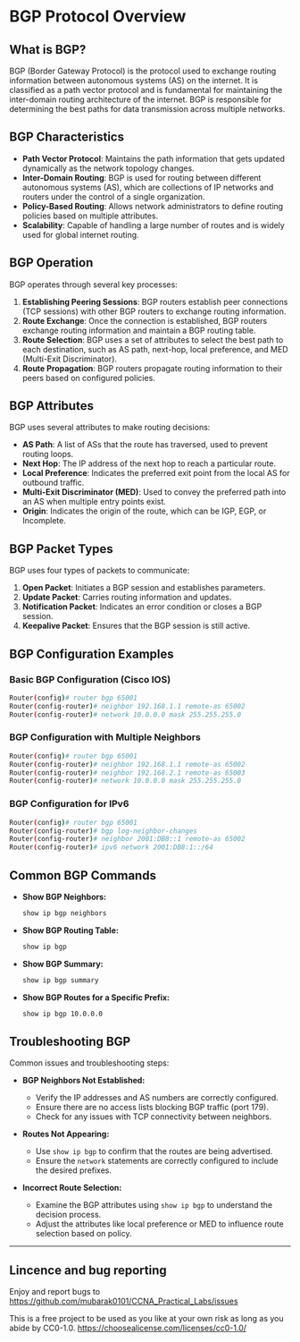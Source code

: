 
# BGP Protocol Overview

## What is BGP?
BGP (Border Gateway Protocol) is the protocol used to exchange routing information between autonomous systems (AS) on the internet. It is classified as a path vector protocol and is fundamental for maintaining the inter-domain routing architecture of the internet. BGP is responsible for determining the best paths for data transmission across multiple networks.

## BGP Characteristics
- **Path Vector Protocol**: Maintains the path information that gets updated dynamically as the network topology changes.
- **Inter-Domain Routing**: BGP is used for routing between different autonomous systems (AS), which are collections of IP networks and routers under the control of a single organization.
- **Policy-Based Routing**: Allows network administrators to define routing policies based on multiple attributes.
- **Scalability**: Capable of handling a large number of routes and is widely used for global internet routing.

## BGP Operation
BGP operates through several key processes:
1. **Establishing Peering Sessions**: BGP routers establish peer connections (TCP sessions) with other BGP routers to exchange routing information.
2. **Route Exchange**: Once the connection is established, BGP routers exchange routing information and maintain a BGP routing table.
3. **Route Selection**: BGP uses a set of attributes to select the best path to each destination, such as AS path, next-hop, local preference, and MED (Multi-Exit Discriminator).
4. **Route Propagation**: BGP routers propagate routing information to their peers based on configured policies.

## BGP Attributes
BGP uses several attributes to make routing decisions:
- **AS Path**: A list of ASs that the route has traversed, used to prevent routing loops.
- **Next Hop**: The IP address of the next hop to reach a particular route.
- **Local Preference**: Indicates the preferred exit point from the local AS for outbound traffic.
- **Multi-Exit Discriminator (MED)**: Used to convey the preferred path into an AS when multiple entry points exist.
- **Origin**: Indicates the origin of the route, which can be IGP, EGP, or Incomplete.

## BGP Packet Types
BGP uses four types of packets to communicate:
1. **Open Packet**: Initiates a BGP session and establishes parameters.
2. **Update Packet**: Carries routing information and updates.
3. **Notification Packet**: Indicates an error condition or closes a BGP session.
4. **Keepalive Packet**: Ensures that the BGP session is still active.

## BGP Configuration Examples
### Basic BGP Configuration (Cisco IOS)
```bash
Router(config)# router bgp 65001
Router(config-router)# neighbor 192.168.1.1 remote-as 65002
Router(config-router)# network 10.0.0.0 mask 255.255.255.0
```

### BGP Configuration with Multiple Neighbors
```bash
Router(config)# router bgp 65001
Router(config-router)# neighbor 192.168.1.1 remote-as 65002
Router(config-router)# neighbor 192.168.2.1 remote-as 65003
Router(config-router)# network 10.0.0.0 mask 255.255.255.0
```

### BGP Configuration for IPv6
```bash
Router(config)# router bgp 65001
Router(config-router)# bgp log-neighbor-changes
Router(config-router)# neighbor 2001:DB8::1 remote-as 65002
Router(config-router)# ipv6 network 2001:DB8:1::/64
```

## Common BGP Commands
- **Show BGP Neighbors:**
  ```bash
  show ip bgp neighbors
  ```
- **Show BGP Routing Table:**
  ```bash
  show ip bgp
  ```
- **Show BGP Summary:**
  ```bash
  show ip bgp summary
  ```
- **Show BGP Routes for a Specific Prefix:**
  ```bash
  show ip bgp 10.0.0.0
  ```

## Troubleshooting BGP
Common issues and troubleshooting steps:
- **BGP Neighbors Not Established:**
  - Verify the IP addresses and AS numbers are correctly configured.
  - Ensure there are no access lists blocking BGP traffic (port 179).
  - Check for any issues with TCP connectivity between neighbors.

- **Routes Not Appearing:**
  - Use `show ip bgp` to confirm that the routes are being advertised.
  - Ensure the `network` statements are correctly configured to include the desired prefixes.

- **Incorrect Route Selection:**
  - Examine the BGP attributes using `show ip bgp` to understand the decision process.
  - Adjust the attributes like local preference or MED to influence route selection based on policy.

---

## Lincence and bug reporting
Enjoy and report bugs to https://github.com/mubarak0101/CCNA_Practical_Labs/issues

This is a free project to be used as you like at your own risk as long as you abide by CC0-1.0. https://choosealicense.com/licenses/cc0-1.0/

